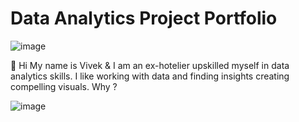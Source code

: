 # Data Analytics Project Portfolio

![image](https://tenor.com/GCD8.gif)

👋 Hi My name is Vivek & I am an ex-hotelier upskilled myself in data analytics skills.
I like working with data and finding insights creating compelling visuals. 
Why ?

![image](https://tenor.com/bNy2M.gif)
